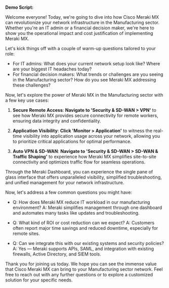 **Demo Script:**

Welcome everyone! Today, we're going to dive into how Cisco Meraki MX can revolutionize your network infrastructure in the Manufacturing sector. Whether you're an IT admin or a financial decision maker, we're here to show you the operational impact and cost justification of implementing Meraki MX.

Let's kick things off with a couple of warm-up questions tailored to your role:

- For IT admins: What does your current network setup look like? Where are your biggest IT headaches today?
- For financial decision makers: What trends or challenges are you seeing in the Manufacturing sector? How do you see Meraki MX addressing these challenges?

Now, let's explore the power of Meraki MX in the Manufacturing sector with a few key use cases:

1. **Secure Remote Access**: **Navigate to 'Security & SD-WAN > VPN'** to see how Meraki MX provides secure connectivity for remote workers, ensuring data integrity and confidentiality.

2. **Application Visibility**: **Click 'Monitor > Application'** to witness the real-time visibility into application usage across your network, allowing you to prioritize critical applications for optimal performance.

3. **Auto VPN & SD-WAN**: **Navigate to 'Security & SD-WAN > SD-WAN & Traffic Shaping'** to experience how Meraki MX simplifies site-to-site connectivity and optimizes traffic flow for seamless operations.

Through the Meraki Dashboard, you can experience the single pane of glass interface that offers unparalleled visibility, simplified troubleshooting, and unified management for your network infrastructure.

Now, let's address a few common questions you might have:

- Q: How does Meraki MX reduce IT workload in our manufacturing environment?
  A: Meraki simplifies management through one dashboard and automates many tasks like updates and troubleshooting.

- Q: What kind of ROI or cost reduction can we expect?
  A: Customers often report major time savings and reduced downtime, especially for remote sites.

- Q: Can we integrate this with our existing systems and security policies?
  A: Yes — Meraki supports APIs, SAML, and integration with existing firewalls, Active Directory, and SIEM tools.

Thank you for joining us today. We hope you can see the immense value that Cisco Meraki MX can bring to your Manufacturing sector network. Feel free to reach out with any further questions or to explore a customized solution for your specific needs.